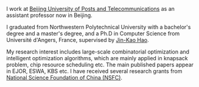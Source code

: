 I work at [Beijing University of Posts and Telecommunications](https://www.bupt.edu.cn/) as an assistant professor now in Beijing. 

I graduated from Northwestern Polytechnical University with a bachelor's degree and a master's degree, and a Ph.D in Computer Science from Université d'Angers, France, supervised by [Jin-Kao Hao](https://leria-info.univ-angers.fr/~jinkao.hao/). 

My research interest includes large-scale combinatorial optimization and intelligent optimization algorithms, which are mainly applied in knapsack problem, chip resource scheduling etc. The main published papers appear in EJOR, ESWA, KBS etc.  I have received several research grants from [National Science Foundation of China (NSFC)](https://www.nsfc.gov.cn/).
